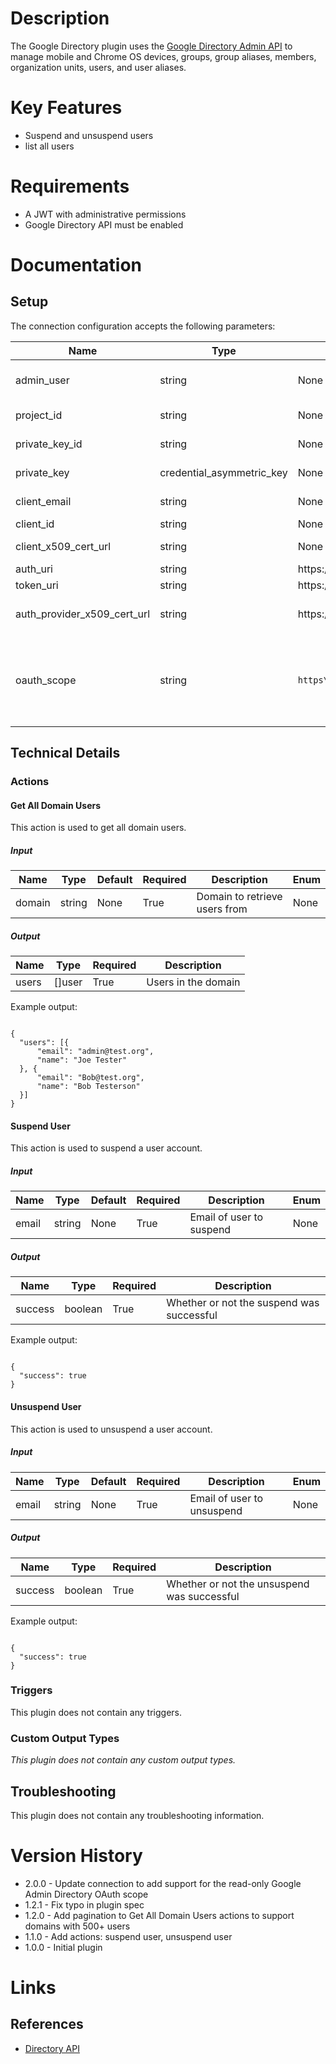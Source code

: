 # Description

The Google Directory plugin uses the [Google Directory Admin API](https://developers.google.com/admin-sdk/directory/) to manage mobile and Chrome OS devices, groups, group aliases, members, organization units, users, and user aliases.

# Key Features

* Suspend and unsuspend users
* list all users

# Requirements

* A JWT with administrative permissions
* Google Directory API must be enabled

# Documentation

## Setup

The connection configuration accepts the following parameters:

|Name|Type|Default|Required|Description|Enum|
|----|----|-------|--------|-----------|----|
|admin_user|string|None|True|Admin user to impersonate, e.g. admin@domain.com|None|
|project_id|string|None|True|Project ID from service credentials|None|
|private_key_id|string|None|True|Private Key ID from service credentials|None|
|private_key|credential_asymmetric_key|None|True|Private Key from service credentials|None|
|client_email|string|None|True|Client email from service credentials|None|
|client_id|string|None|True|Client ID|None|
|client_x509_cert_url|string|None|True|x509 cert URL from service credentials|None|
|auth_uri|string|https\://accounts.google.com/o/oauth2/auth|True|None|None|
|token_uri|string|https\://accounts.google.com/o/oauth2/token|True|OAUTH2 Token URI|None|
|auth_provider_x509_cert_url|string|https\://www.googleapis.com/oauth2/v1/certs|True|OAUTH2 Auth Provider x509 Cert URL|None|
|oauth_scope|string|`https\://www.googleapis.com/auth/admin.directory.user`|True|Google Admin Directory OAuth scope to use for the connection, note that read only will result in some actions not working.|[`https://www.googleapis.com/auth/admin.directory.user`, `https://www.googleapis.com/auth/admin.directory.user.readonly`]|

## Technical Details

### Actions

#### Get All Domain Users

This action is used to get all domain users.

##### Input

|Name|Type|Default|Required|Description|Enum|
|----|----|-------|--------|-----------|----|
|domain|string|None|True|Domain to retrieve users from|None|

##### Output

|Name|Type|Required|Description|
|----|----|--------|-----------|
|users|[]user|True|Users in the domain|

Example output:

```

{
  "users": [{
      "email": "admin@test.org",
      "name": "Joe Tester"
  }, {
      "email": "Bob@test.org",
      "name": "Bob Testerson"
  }]
}

```

#### Suspend User

This action is used to suspend a user account.

##### Input

|Name|Type|Default|Required|Description|Enum|
|----|----|-------|--------|-----------|----|
|email|string|None|True|Email of user to suspend|None|

##### Output

|Name|Type|Required|Description|
|----|----|--------|-----------|
|success|boolean|True|Whether or not the suspend was successful|

Example output:

```

{
  "success": true
}

```

#### Unsuspend User

This action is used to unsuspend a user account.

##### Input

|Name|Type|Default|Required|Description|Enum|
|----|----|-------|--------|-----------|----|
|email|string|None|True|Email of user to unsuspend|None|

##### Output

|Name|Type|Required|Description|
|----|----|--------|-----------|
|success|boolean|True|Whether or not the unsuspend was successful|

Example output:

```

{
  "success": true
}

```

### Triggers

This plugin does not contain any triggers.

### Custom Output Types

_This plugin does not contain any custom output types._

## Troubleshooting

This plugin does not contain any troubleshooting information.

# Version History

* 2.0.0 - Update connection to add support for the read-only Google Admin Directory OAuth scope
* 1.2.1 - Fix typo in plugin spec
* 1.2.0 - Add pagination to Get All Domain Users actions to support domains with 500+ users
* 1.1.0 - Add actions: suspend user, unsuspend user
* 1.0.0 - Initial plugin

# Links

## References

* [Directory API](https://developers.google.com/admin-sdk/directory/)


